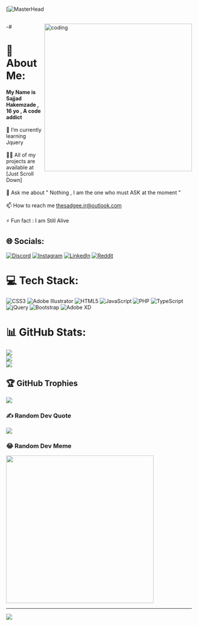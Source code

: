 <span> [![MasterHead](https://idejupr.lt/img/aa419de90fb34242b5e3c8129146f515.gif) </span><br> <br>

<img align="right" alt="coding" width="400px" src="https://upload.wikimedia.org/wikipedia/commons/6/6f/Programming123najra.gif">

-# <h1> 💫 About Me: </h1>
<b> My Name is Sajjad Hakemzade , 16 yo , A code addict </b> <br> <br>🌱 I’m currently learning Jquery<br><br>👨‍💻 All of my projects are available at [Just Scroll Down]<br><br>💬 Ask me about " Nothing , I am the one who must ASK at the moment "<br><br>📫 How to reach me thesadgee.ir@outlook.com<br><br>⚡ Fun fact  : I am Still Alive <br>


## 🌐 Socials:
[![Discord](https://img.shields.io/badge/Discord-%237289DA.svg?logo=discord&logoColor=white)](https://discord.gg/7GbsTwNwee) [![Instagram](https://img.shields.io/badge/Instagram-%23E4405F.svg?logo=Instagram&logoColor=white)](https://instagram.com/thesadgee) [![LinkedIn](https://img.shields.io/badge/LinkedIn-%230077B5.svg?logo=linkedin&logoColor=white)](https://linkedin.com/in/https://www.linkedin.com/in/sajjad-hakemzadeh-55450b294/) [![Reddit](https://img.shields.io/badge/Reddit-%23FF4500.svg?logo=Reddit&logoColor=white)](https://reddit.com/user/TheSadge) 

# 💻 Tech Stack:
![CSS3](https://img.shields.io/badge/css3-%231572B6.svg?style=for-the-badge&logo=css3&logoColor=white) ![Adobe Illustrator](https://img.shields.io/badge/adobe%20illustrator-%23FF9A00.svg?style=for-the-badge&logo=adobe%20illustrator&logoColor=white) ![HTML5](https://img.shields.io/badge/html5-%23E34F26.svg?style=for-the-badge&logo=html5&logoColor=white) ![JavaScript](https://img.shields.io/badge/javascript-%23323330.svg?style=for-the-badge&logo=javascript&logoColor=%23F7DF1E) ![PHP](https://img.shields.io/badge/php-%23777BB4.svg?style=for-the-badge&logo=php&logoColor=white) ![TypeScript](https://img.shields.io/badge/typescript-%23007ACC.svg?style=for-the-badge&logo=typescript&logoColor=white) ![jQuery](https://img.shields.io/badge/jquery-%230769AD.svg?style=for-the-badge&logo=jquery&logoColor=white) ![Bootstrap](https://img.shields.io/badge/bootstrap-%238511FA.svg?style=for-the-badge&logo=bootstrap&logoColor=white) ![Adobe XD](https://img.shields.io/badge/Adobe%20XD-470137?style=for-the-badge&logo=Adobe%20XD&logoColor=#FF61F6)
# 📊 GitHub Stats:
![](https://github-readme-stats.vercel.app/api?username=TheSadge&theme=great-gatsby&hide_border=false&include_all_commits=true&count_private=false)<br/>
![](https://github-readme-streak-stats.herokuapp.com/?user=TheSadge&theme=great-gatsby&hide_border=false)<br/>
![](https://github-readme-stats.vercel.app/api/top-langs/?username=TheSadge&theme=great-gatsby&hide_border=false&include_all_commits=true&count_private=false&layout=compact)

## 🏆 GitHub Trophies
![](https://github-profile-trophy.vercel.app/?username=TheSadge&theme=radical&no-frame=false&no-bg=false&margin-w=4)

### ✍️ Random Dev Quote
![](https://quotes-github-readme.vercel.app/api?type=horizontal&theme=dark)

### 😂 Random Dev Meme
<img src='https://randommeme-five.vercel.app/' style="height: 400px;"/>

---
[![](https://visitcount.itsvg.in/api?id=TheSadge&icon=5&color=0)](https://visitcount.itsvg.in)

<!-- Proudly created with GPRM ( https://gprm.itsvg.in ) -->
